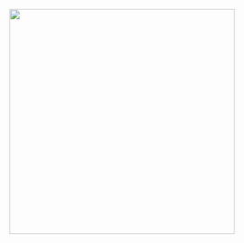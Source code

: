 <img alt="" width="400" src="https://github.com/HunterFuzzo/hunterfuzzo/blob/main/metrics.plugin.topics.icons.svg)" alt=""></img>
